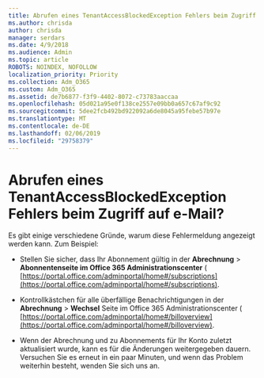 ```yaml
---
title: Abrufen eines TenantAccessBlockedException Fehlers beim Zugriff auf e-Mail 127?
ms.author: chrisda
author: chrisda
manager: serdars
ms.date: 4/9/2018
ms.audience: Admin
ms.topic: article
ROBOTS: NOINDEX, NOFOLLOW
localization_priority: Priority
ms.collection: Adm_O365
ms.custom: Adm_O365
ms.assetid: de7b6877-f3f9-4402-8072-c73783aaccaa
ms.openlocfilehash: 05d021a95e0f138ce2557e09bb0a657c67af9c92
ms.sourcegitcommit: 5dee2fcb492bd922092a6de8045a95febe57b97e
ms.translationtype: MT
ms.contentlocale: de-DE
ms.lasthandoff: 02/06/2019
ms.locfileid: "29758379"
---
```

# <a name="getting-a-tenantaccessblockedexception-error-when-accessing-email"></a>Abrufen eines TenantAccessBlockedException Fehlers beim Zugriff auf e-Mail?

Es gibt einige verschiedene Gründe, warum diese Fehlermeldung angezeigt werden kann. Zum Beispiel:
  
- Stellen Sie sicher, dass Ihr Abonnement gültig in der **Abrechnung** \> **Abonnentenseite im Office 365 Administrationscenter** ( [https://portal.office.com/adminportal/home#/subscriptions](https://portal.office.com/adminportal/home#/subscriptions).
    
- Kontrollkästchen für alle überfällige Benachrichtigungen in der **Abrechnung** \> **Wechsel** Seite im Office 365 Administrationscenter ( [https://portal.office.com/adminportal/home#/billoverview](https://portal.office.com/adminportal/home#/billoverview).
    
- Wenn der Abrechnung und zu Abonnements für Ihr Konto zuletzt aktualisiert wurde, kann es für die Änderungen weitergegeben dauern. Versuchen Sie es erneut in ein paar Minuten, und wenn das Problem weiterhin besteht, wenden Sie sich uns an.
    

